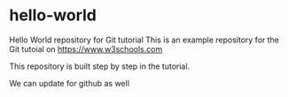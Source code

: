 # hello-world
Hello World repository for Git tutorial
This is an example repository for the Git tutoial on https://www.w3schools.com

This repository is built step by step in the tutorial.

We can update for github as well
